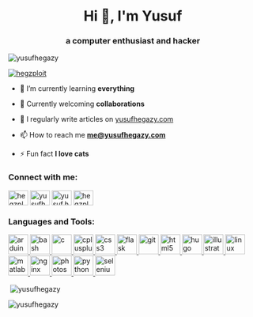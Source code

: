 <h1 align="center">Hi 👋, I'm Yusuf</h1>
<h3 align="center">a computer enthusiast and hacker</h3>

<p align="left"> <img src="https://komarev.com/ghpvc/?username=yusufhegazy&label=Profile%20views&color=0e75b6&style=flat-square" alt="yusufhegazy" /> </p>

<p align="left"> <a href="https://twitter.com/hegzploit" target="blank"><img src="https://img.shields.io/twitter/follow/hegzploit?logo=twitter&style=for-the-badge" alt="hegzploit" /></a> </p>

- 🌱 I’m currently learning **everything**

- 👯 Currently welcoming **collaborations**

- 📝 I regularly write articles on [yusufhegazy.com](yusufhegazy.com)

- 📫 How to reach me **me@yusufhegazy.com**

- ⚡ Fun fact **I love cats**

<h3 align="left">Connect with me:</h3>
<p align="left">
<a href="https://twitter.com/hegzploit" target="blank"><img align="center" src="https://cdn.jsdelivr.net/npm/simple-icons@3.0.1/icons/twitter.svg" alt="hegzploit" height="30" width="40" /></a>
<a href="https://linkedin.com/in/yusufhegazy" target="blank"><img align="center" src="https://cdn.jsdelivr.net/npm/simple-icons@3.0.1/icons/linkedin.svg" alt="yusufhegazy" height="30" width="40" /></a>
<a href="https://instagram.com/yusuf.hegazy" target="blank"><img align="center" src="https://cdn.jsdelivr.net/npm/simple-icons@3.0.1/icons/instagram.svg" alt="yusuf.hegazy" height="30" width="40" /></a>
<a href="https://www.youtube.com/c/hegzploit" target="blank"><img align="center" src="https://cdn.jsdelivr.net/npm/simple-icons@3.0.1/icons/youtube.svg" alt="hegzploit" height="30" width="40" /></a>
</p>

<h3 align="left">Languages and Tools:</h3>
<p align="left"> <a href="https://www.arduino.cc/" target="_blank"> <img src="https://cdn.worldvectorlogo.com/logos/arduino-1.svg" alt="arduino" width="40" height="40"/> </a> <a href="https://www.gnu.org/software/bash/" target="_blank"> <img src="https://www.vectorlogo.zone/logos/gnu_bash/gnu_bash-icon.svg" alt="bash" width="40" height="40"/> </a> <a href="https://www.cprogramming.com/" target="_blank"> <img src="https://devicons.github.io/devicon/devicon.git/icons/c/c-original.svg" alt="c" width="40" height="40"/> </a> <a href="https://www.w3schools.com/cpp/" target="_blank"> <img src="https://devicons.github.io/devicon/devicon.git/icons/cplusplus/cplusplus-original.svg" alt="cplusplus" width="40" height="40"/> </a> <a href="https://www.w3schools.com/css/" target="_blank"> <img src="https://devicons.github.io/devicon/devicon.git/icons/css3/css3-original-wordmark.svg" alt="css3" width="40" height="40"/> </a> <a href="https://flask.palletsprojects.com/" target="_blank"> <img src="https://www.vectorlogo.zone/logos/pocoo_flask/pocoo_flask-icon.svg" alt="flask" width="40" height="40"/> </a> <a href="https://git-scm.com/" target="_blank"> <img src="https://www.vectorlogo.zone/logos/git-scm/git-scm-icon.svg" alt="git" width="40" height="40"/> </a> <a href="https://www.w3.org/html/" target="_blank"> <img src="https://devicons.github.io/devicon/devicon.git/icons/html5/html5-original-wordmark.svg" alt="html5" width="40" height="40"/> </a> <a href="https://gohugo.io/" target="_blank"> <img src="https://api.iconify.design/logos-hugo.svg" alt="hugo" width="40" height="40"/> </a> <a href="https://www.adobe.com/in/products/illustrator.html" target="_blank"> <img src="https://www.vectorlogo.zone/logos/adobe_illustrator/adobe_illustrator-icon.svg" alt="illustrator" width="40" height="40"/> </a> <a href="https://www.linux.org/" target="_blank"> <img src="https://devicons.github.io/devicon/devicon.git/icons/linux/linux-original.svg" alt="linux" width="40" height="40"/> </a> <a href="https://www.mathworks.com/" target="_blank"> <img src="https://raw.githubusercontent.com/simple-icons/simple-icons/master/icons/mathworks.svg" alt="matlab" width="40" height="40"/> </a> <a href="https://www.nginx.com" target="_blank"> <img src="https://devicons.github.io/devicon/devicon.git/icons/nginx/nginx-original.svg" alt="nginx" width="40" height="40"/> </a> <a href="https://www.photoshop.com/en" target="_blank"> <img src="https://devicons.github.io/devicon/devicon.git/icons/photoshop/photoshop-plain.svg" alt="photoshop" width="40" height="40"/> </a> <a href="https://www.python.org" target="_blank"> <img src="https://devicons.github.io/devicon/devicon.git/icons/python/python-original.svg" alt="python" width="40" height="40"/> </a> <a href="https://www.selenium.dev" target="_blank"> <img src="https://raw.githubusercontent.com/detain/svg-logos/780f25886640cef088af994181646db2f6b1a3f8/svg/selenium-logo.svg" alt="selenium" width="40" height="40"/> </a> </p>

<p>&nbsp;<img align="center" src="https://github-readme-stats.vercel.app/api?username=yusufhegazy&show_icons=true&locale=en" alt="yusufhegazy" /></p>

<p><img align="center" src="https://github-readme-streak-stats.herokuapp.com/?user=yusufhegazy&" alt="yusufhegazy" /></p>
